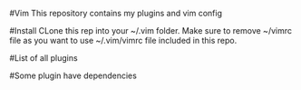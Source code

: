 #Vim
This repository contains my plugins and vim config

#Install
CLone this rep into your ~/.vim folder. Make sure to remove ~/vimrc file as you want to use ~/.vim/vimrc file included in this repo. 

#List of all plugins

#Some plugin have dependencies
